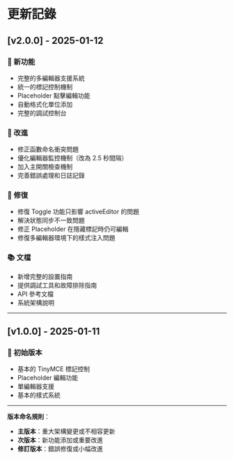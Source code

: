 # 更新記錄

## [v2.0.0] - 2025-01-12

### 🚀 新功能
- 完整的多編輯器支援系統
- 統一的標記控制機制
- Placeholder 點擊編輯功能
- 自動格式化單位添加
- 完整的調試控制台

### 🔧 改進
- 修正函數命名衝突問題
- 優化編輯器監控機制（改為 2.5 秒間隔）
- 加入主開關檢查機制
- 完善錯誤處理和日誌記錄

### 🐛 修復
- 修復 Toggle 功能只影響 activeEditor 的問題
- 解決狀態同步不一致問題
- 修正 Placeholder 在隱藏標記時仍可編輯
- 修復多編輯器環境下的樣式注入問題

### 📚 文檔
- 新增完整的設置指南
- 提供調試工具和故障排除指南
- API 參考文檔
- 系統架構說明

---

## [v1.0.0] - 2025-01-11

### 🎉 初始版本
- 基本的 TinyMCE 標記控制
- Placeholder 編輯功能
- 單編輯器支援
- 基本的樣式系統

---

**版本命名規則**：
- **主版本**：重大架構變更或不相容更新
- **次版本**：新功能添加或重要改進
- **修訂版本**：錯誤修復或小幅改進